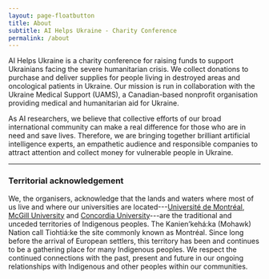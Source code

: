 ```yaml
---
layout: page-floatbutton
title: About
subtitle: AI Helps Ukraine - Charity Conference
permalink: /about
---
```


AI Helps Ukraine is a charity conference for raising funds to support Ukrainians facing the severe humanitarian crisis. We collect donations to purchase and deliver supplies for people living in destroyed areas and oncological patients in Ukraine. Our mission is run in collaboration with the Ukraine Medical Support (UAMS), a Canadian-based nonprofit organisation providing medical and humanitarian aid for Ukraine.

As AI researchers, we believe that collective efforts of our broad international community can make a real difference for those who are in need and save lives. Therefore, we are bringing together brilliant artificial intelligence experts, an empathetic audience and responsible companies to attract attention and collect money for vulnerable people in Ukraine.

---

### Territorial acknowledgement

We, the organisers, acknowledge that the lands and waters where most of us live and where our universities are located---[Université de Montréal](https://www.umontreal.ca/en/indigenouspeoples/), [McGill University](https://www.mcgill.ca/circ/land-acknowledgement) and [Concordia University](https://www.concordia.ca/indigenous/resources/territorial-acknowledgement.html)---are the traditional and unceded territories of Indigenous peoples. The Kanien’kehá:ka (Mohawk) Nation call Tiohtiá:ke the site commonly known as Montréal. Since long before the arrival of European settlers, this territory has been and continues to be a gathering place for many Indigenous peoples. We respect the continued connections with the past, present and future in our ongoing relationships with Indigenous and other peoples within our communities.
